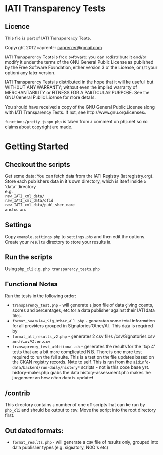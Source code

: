 IATI Transparency Tests
=======================
Licence
-------
This file is part of IATI Transparency Tests.

Copyright 2012 caprenter <caprenter@gmail.com>

IATI Transparency Tests is free software: you can redistribute it and/or modify
it under the terms of the GNU General Public License as published by
the Free Software Foundation, either version 3 of the License, or
(at your option) any later version.

IATI Transparency Tests is distributed in the hope that it will be useful,
but WITHOUT ANY WARRANTY; without even the implied warranty of
MERCHANTABILITY or FITNESS FOR A PARTICULAR PURPOSE.  See the
GNU General Public License for more details.

You should have received a copy of the GNU General Public License
along with IATI Transparency Tests.  If not, see <http://www.gnu.org/licenses/>.


`functions/pretty_jsopn.php` is taken from a comment on php.net so no claims about copyright are made.

Getting Started
===============


Checkout the scripts
--------------------

Get some data:
You can fetch data from the IATI Registry (iatiregistry.org).  
Store each publishers data in it's own directory, which is itself inside a 'data' directory.  
e.g.  
`raw_IATI_xml_data/`  
`raw_IATI_xml_data/dfid`    
`raw_IATI_xml_data/publisher_name`          
and so on.

Settings
--------
Copy `example.settings.php` to `settings.php` and then edit the options.  
Create your `results` directory to store your results in.

Run the scripts
---------------

Using `php_cli`  e.g.
`php transparency_tests.php`

Functional Notes
----------------
Run the tests in the following order:
* `transparency_test.php` - will generate a json file of data giving counts, scores and percentages, etc for a data publisher against their IATI data files.
* `format_overview_Sig_Other_All.php` - generates some total information for all providers grouped in Signatories/Other/All. This data is required by:
* `format_all_results_v2.php` - generates 2 csv files /csv/Signatories.csv and /csv/Other.csv
* `transaprency_test_additional.sh` - generates the results for the 'top 4' tests that are a bit more complicated
N.B. There is one more test required to run the full suite. This is a test on the file updates based on the CKAN registry records.
Note to self. This is run from the `aidinfo-data/backend/run-daily/history*` scripts - not in this code base yet.
history-maker.php grabs the data
history-assessment.php makes the judgement on how often data is updated.

/contrib
--------
This directory contains a number of one off scripts that can be run by `php_cli` and should be output to csv.
Move the script into the root directory first.

Out dated formats:
------------------
* `format_results.php` - will generate a csv file of results only, grouped into data publisher types (e.g. signatory, NGO's etc)

 
